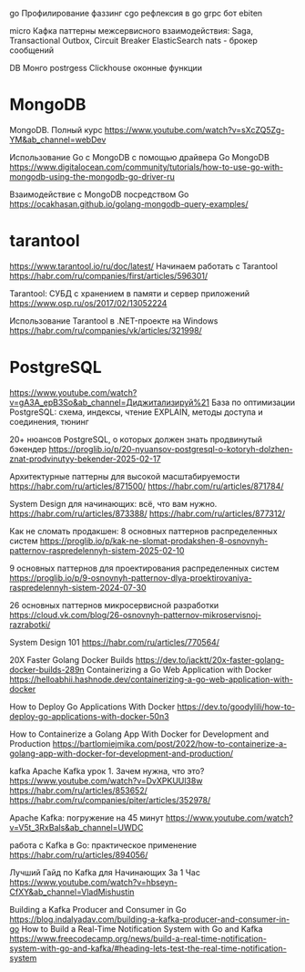 go
Профилирование
фаззинг
cgo
рефлексия в go
grpc
бот
ebiten

micro
Кафка
паттерны межсервисного взаимодействия: Saga, Transactional Outbox, Circuit Breaker
ElasticSearch
nats - брокер сообщений

DB
Монго
postrgess
Clickhouse
оконные функции


# MongoDB
MongoDB. Полный курс
https://www.youtube.com/watch?v=sXcZQ5Zg-YM&ab_channel=webDev

Использование Go с MongoDB с помощью драйвера Go MongoDB
https://www.digitalocean.com/community/tutorials/how-to-use-go-with-mongodb-using-the-mongodb-go-driver-ru

Взаимодействие с MongoDB посредством Go
https://ocakhasan.github.io/golang-mongodb-query-examples/

# tarantool
https://www.tarantool.io/ru/doc/latest/
Начинаем работать с Tarantool
https://habr.com/ru/companies/first/articles/596301/

Tarantool: СУБД с хранением в памяти и сервер приложений
https://www.osp.ru/os/2017/02/13052224

Использование Tarantool в .NET-проекте на Windows
https://habr.com/ru/companies/vk/articles/321998/

# PostgreSQL
https://www.youtube.com/watch?v=gA3A_epB3So&ab_channel=Диджитализируй%21
База по оптимизации PostgreSQL: схема, индексы, чтение EXPLAIN, методы доступа и соединения, тюнинг

20+ нюансов PostgreSQL, о которых должен знать продвинутый бэкендер
https://proglib.io/p/20-nyuansov-postgresql-o-kotoryh-dolzhen-znat-prodvinutyy-bekender-2025-02-17

Архитектурные паттерны для высокой масштабируемости
https://habr.com/ru/articles/871500/
https://habr.com/ru/articles/871784/

System Design для начинающих: всё, что вам нужно.
https://habr.com/ru/articles/873388/
https://habr.com/ru/articles/877312/

Как не сломать продакшен: 8 основных паттернов распределенных систем
https://proglib.io/p/kak-ne-slomat-prodakshen-8-osnovnyh-patternov-raspredelennyh-sistem-2025-02-10

9 основных паттернов для проектирования распределенных систем
https://proglib.io/p/9-osnovnyh-patternov-dlya-proektirovaniya-raspredelennyh-sistem-2024-07-30

26 основных паттернов микросервисной разработки
https://cloud.vk.com/blog/26-osnovnyh-patternov-mikroservisnoj-razrabotki/

System Design 101
https://habr.com/ru/articles/770564/



20X Faster Golang Docker Builds
https://dev.to/jacktt/20x-faster-golang-docker-builds-289n
Containerizing a Go Web Application with Docker
https://helloabhii.hashnode.dev/containerizing-a-go-web-application-with-docker

How to Deploy Go Applications With Docker
https://dev.to/goodylili/how-to-deploy-go-applications-with-docker-50n3

How to Containerize a Golang App With Docker for Development and Production
https://bartlomiejmika.com/post/2022/how-to-containerize-a-golang-app-with-docker-for-development-and-production/



kafka
Apache Kafka урок 1. Зачем нужна, что это? 
https://www.youtube.com/watch?v=DvXPKUUl38w
https://habr.com/ru/articles/853652/
https://habr.com/ru/companies/piter/articles/352978/
 
Apache Kafka: погружение на 45 минут
https://www.youtube.com/watch?v=V5t_3RxBals&ab_channel=UWDC

работа с Kafka в Go: практическое применение
https://habr.com/ru/articles/894056/

Лучший Гайд по Kafka для Начинающих За 1 Час
https://www.youtube.com/watch?v=hbseyn-CfXY&ab_channel=VladMishustin

Building a Kafka Producer and Consumer in Go
https://blog.indalyadav.com/building-a-kafka-producer-and-consumer-in-go
How to Build a Real-Time Notification System with Go and Kafka
https://www.freecodecamp.org/news/build-a-real-time-notification-system-with-go-and-kafka/#heading-lets-test-the-real-time-notification-system

